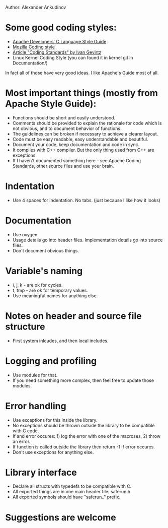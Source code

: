 Author: Alexander Ankudinov

# Some good coding styles:
 * [Apache Developers' C Language Style Guide](http://httpd.apache.org/dev/styleguide.html)
 * [Mozilla Coding style](https://developer.mozilla.org/En/Developer_Guide/Coding_Style)
 * [Article "Coding Standards" by Ivan Gevirtz](http://www.ivanism.com/Articles/CodingStandards.html)
 * Linux Kernel Coding Style (you can found it in kernel git in Documentation/)

In fact all of those have very good ideas. I like Apache's Guide most of all.

# Most important things (mostly from Apache Style Guide):
 * Functions should be short and easily understood.
 * Comments should be provided to explain the rationale for code which is not obvious, and to document behavior of functions.
 * The guidelines can be broken if necessary to achieve a clearer layout.
 * Code must be easy readable, easy understandable and beautiful.
 * Document your code, keep documentation and code in sync.
 * It compiles with C++ compiler. But the only thing used from C++ are exceptions.
 * If I haven't documented something here - see Apache Coding Standards, other source files and use your brain. 

# Indentation
 * Use 4 spaces for indentation. No tabs. (just because I like how it looks)

# Documentation
 * Use oxygen
 * Usage details go into header files. Implementation details go into source files.
 * Don't document obvious things.

# Variable's naming
 * i, j, k - are ok for cycles.
 * t, tmp - are ok for temporary values.
 * Use meaningful names for anything else.

# Notes on header and source file structure
 * First system inlcudes, and then local includes.

# Logging and profiling
 * Use modules for that.
 * If you need something more complex, then feel free to update those modules.

# Error handling
 * Use exceptions for this inside the library.
 * No exceptions should be thrown outside the library to be compatible with C code.
 * If and error occures: 1) log the error with one of the macroses, 2) throw an error.
 * If function is called outside the library then return -1 if error occures.
 * Don't use exceptions for anything else.

# Library interface
 * Declare all structs with typedefs to be compatible with C.
 * All exported things are in one main header file: saferun.h
 * All exported symbols should have "saferun\_" prefix.

# Suggestions are welcome
